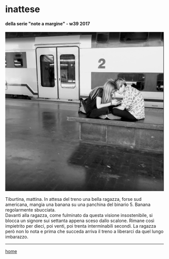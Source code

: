 # inattese  

#### della serie "note a margine" - w39 2017
![](/interarete131.png "Roma Termini") 
  
Tiburtina, mattina. In attesa del treno una bella ragazza, forse sud americana, mangia una banana su una panchina del binario 5. Banana regolarmente sbucciata.     
Davanti alla ragazza, come fulminato da questa visione insostenibile, si blocca un signore sui settanta appena sceso dallo scalone. Rimane così impietrito per dieci, poi venti, poi trenta interminabili secondi. La ragazza però non lo nota e prima che succeda arriva il treno a liberarci da quel lungo imbarazzo.  
    
---
[home](/interarete.md)  